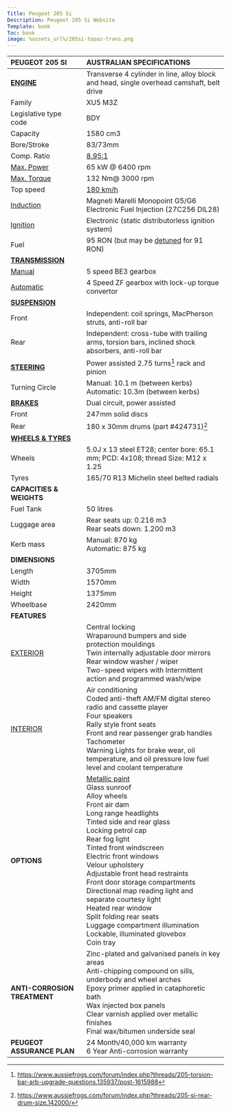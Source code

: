 ```yaml
---
Title: Peugeot 205 Si
Description: Peugeot 205 Si Website
Template: book
Toc: book
image: %assets_url%/205si-topaz-trans.png
---
```


PEUGEOT 205&nbsp;SI  | AUSTRALIAN SPECIFICATIONS
:--------    | :----
[**ENGINE**](/engine)| Transverse 4 cylinder in line, alloy block and head, single overhead camshaft, belt drive  
Family      | XU5 M3Z
Legislative type code | BDY
Capacity    | 1580 cm3
Bore/Stroke | 83/73mm
Comp. Ratio  | [8.95:1](/engine/head)
[Max. Power](/engine/power-torque)   | 65 kW @ 6400 rpm
[Max. Torque](/engine/power-torque) | 132 Nm@ 3000 rpm
Top speed   | [180 km/h](/engine/top_speed)
[Induction](/engine/induction)   | Magneti Marelli Monopoint G5/G6 Electronic Fuel Injection (27C256 DIL28)
[Ignition](/engine/ignition)    | Electronic (static distributorless ignition system)
Fuel        | 95 RON (but may be [detuned](/engine/ignition) for 91 RON)
[**TRANSMISSION**](/transmission) | &emsp;|
|[Manual](/transmission/manual)     | 5 speed BE3 gearbox
|[Automatic](/transmission/automatic)  | 4 Speed ZF gearbox with lock-up torque convertor
[**SUSPENSION**](/suspension) |&emsp; |
Front       | Independent: coil springs, MacPherson struts, anti-roll bar
Rear        | Independent: cross-tube with trailing arms, torsion bars, inclined shock absorbers, anti-roll bar
[**STEERING**](/steering)   | Power assisted 2.75 turns[^1] rack and pinion
Turning Circle  | Manual: 10.1 m (between kerbs) <br> Automatic: 10.3m (between kerbs)
[**BRAKES**](/brakes)  | Dual circuit, power assisted
Front       | 247mm solid discs
Rear        | 180 x 30mm drums (part #424731)[^2]
[**WHEELS & TYRES**](/wheels) |&emsp;|
Wheels      | 5.0J x 13 steel ET28; center bore: 65.1 mm; PCD: 4x108; thread Size: M12 x 1.25
Tyres       | 165/70 R13 Michelin steel belted radials
**CAPACITIES & WEIGHTS** |&emsp;|
Fuel Tank | 50 litres
Luggage area | Rear seats up: 0.216 m3<br>Rear seats down: 1.200 m3
Kerb mass | Manual: 870 kg <br> Automatic: 875 kg
**DIMENSIONS**  | |
Length  | 3705mm
Width   | 1570mm
Height  | 1375mm
Wheelbase | 2420mm 
**FEATURES**  | |
[EXTERIOR](/exterior) |  Central locking <br> Wraparound bumpers and side protection mouldings <br> Twin internally adjustable door mirrors <br> Rear window washer / wiper <br> Two-speed wipers with Intermittent action and programmed wash/wipe
[INTERIOR](/interior) | Air conditioning <br> Coded anti-theft AM/FM digital stereo radio and cassette player <br> Four speakers <br> Rally style front seats <br> Front and rear passenger grab handles <br> Tachometer <br> Warning Lights for brake wear, oil temperature, and oil pressure low fuel level and coolant temperature
**OPTIONS** | [Metallic paint](/exterior/paint) <br> Glass sunroof <br> Alloy wheels <br> Front air dam <br> Long range headlights <br> Tinted side and rear glass <br> Locking petrol cap <br> Rear fog light<br>Tinted front windscreen<br>Electric front windows<br>Velour upholstery<br>Adjustable front head restraints<br>Front door storage compartments<br>Directional map reading light and separate courtesy light<br>Heated rear window<br>Split folding rear seats<br>Luggage compartment illumination<br>Lockable, illuminated glovebox<br>Coin tray
**ANTI-CORROSION TREATMENT** | Zinc-plated and galvanised panels in key areas <br> Anti-chipping compound on sills, underbody and wheel arches <br> Epoxy primer applied in cataphoretic bath <br> Wax injected box panels <br> Clear varnish applied over metallic finishes <br> Final wax/bitumen underside seal
**PEUGEOT ASSURANCE PLAN** | 24 Month/40,000 km warranty <br> 6 Year Anti-corrosion warranty


[^1]: https://www.aussiefrogs.com/forum/index.php?threads/205-torsion-bar-arb-upgrade-questions.135937/post-1615988
[^2]: https://www.aussiefrogs.com/forum/index.php?threads/205-si-rear-drum-size.142000/
